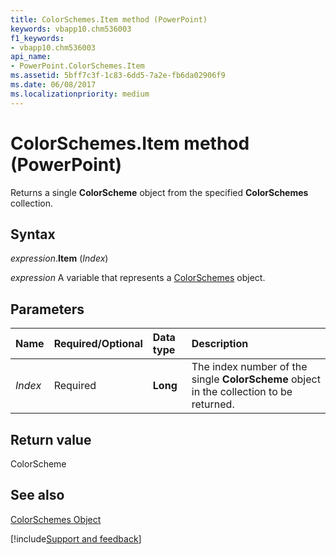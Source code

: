 ```yaml
---
title: ColorSchemes.Item method (PowerPoint)
keywords: vbapp10.chm536003
f1_keywords:
- vbapp10.chm536003
api_name:
- PowerPoint.ColorSchemes.Item
ms.assetid: 5bff7c3f-1c83-6dd5-7a2e-fb6da02906f9
ms.date: 06/08/2017
ms.localizationpriority: medium
---
```



# ColorSchemes.Item method (PowerPoint)

Returns a single **ColorScheme** object from the specified **ColorSchemes** collection.


## Syntax

_expression_.**Item** (_Index_)

_expression_ A variable that represents a [ColorSchemes](PowerPoint.ColorSchemes.md) object.


## Parameters



|Name|Required/Optional|Data type|Description|
|:-----|:-----|:-----|:-----|
| _Index_|Required|**Long**|The index number of the single **ColorScheme** object in the collection to be returned.|

## Return value

ColorScheme


## See also


[ColorSchemes Object](PowerPoint.ColorSchemes.md)

[!include[Support and feedback](~/includes/feedback-boilerplate.md)]